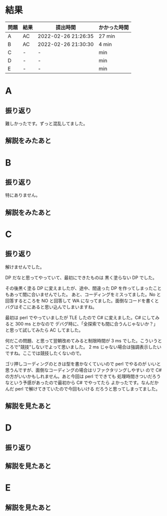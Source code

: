 # 結果

| 問題 | 結果 | 提出時間            | かかった時間 |
|------|------|---------------------|--------------|
| A    | AC   | 2022-02-26 21:26:35 | 27 min       |
| B    | AC   | 2022-02-26 21:30:30 | 4 min        |
| C    | -    | -                   |     min      |
| D    | -    | -                   |     min      |
| E    | -    | -                   |     min      |

# A

## 振り返り

難しかったです。ずっと混乱してました。

## 解説をみたあと

# B

## 振り返り

特にありません。

## 解説をみたあと

# C

## 振り返り

解けませんでした。

DP だなと思ってやっていて、最初にできたものは
黒く塗らない DP でした。

その後黒く塗る DP に変えましたが、途中、間違った
DP を作ってしまったこともあって間に合いませんでした。
あと、コーディングをミスってました。No と回答するところを
NO と回答して WA になってました。面倒なコードを書くと
バグはそこにあると思い込んでしまいますね。

最初は perl でやっていましたが TLE したので
C# に変えました。C# にしてみると 300 ms とかなので
デバグ時に、「全探索でも間に合うんじゃないか？」
と思って試してみたら AC してました。

何だこの問題、と思って翌朝改めてみると制限時間が 3 ms
でした。こういうところで"競技"しないでよって思いました。
2 ms じゃない場合は強調表示したいですね。ここでは競技したくないので。

ゴリ押しコーディングのときは型を書かなくていいので perl でやるのが
いいと思うんですが、面倒なコーディングの場合はリファクタリングしやすい
ので C# の方がいいかもしれません。あと今回は perl でできても
処理時間きついだろうなという予感があったので最初から C# でやってたら
よかったです。なんだかんだ perl で解けてきていたので今回もいける
だろうと思ってしまってました。

## 解説を見たあと

# D

## 振り返り

## 解説を見たあと

# E

## 解説を見たあと
